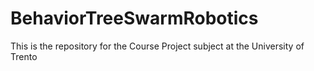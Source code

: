 # BehaviorTreeSwarmRobotics
This is the repository for the Course Project subject at the University of Trento
